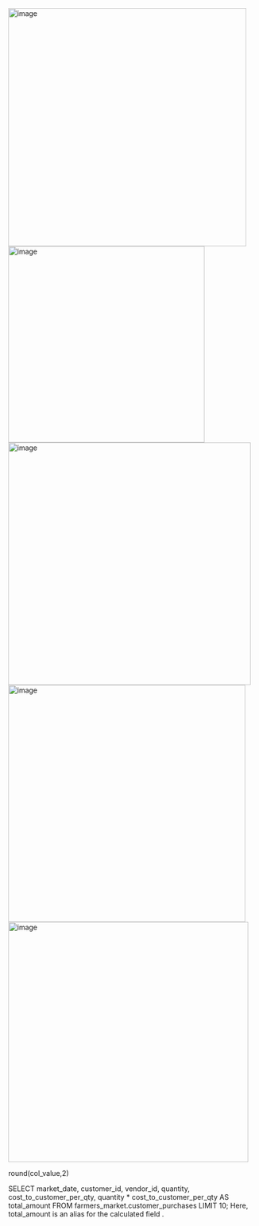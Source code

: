 <img width="479" alt="image" src="https://github.com/user-attachments/assets/eed31b98-f0e7-4784-a409-df5bb33aa8b2" />

<img width="395" alt="image" src="https://github.com/user-attachments/assets/c6f148f8-33ab-4b30-b3f6-776710fee0a6" />

<img width="488" alt="image" src="https://github.com/user-attachments/assets/95bb9ed0-6484-4972-b67d-02bdffc6506b" />

<img width="477" alt="image" src="https://github.com/user-attachments/assets/b882a006-f2f2-4562-a2c7-d7c005a95b0c" />

<img width="483" alt="image" src="https://github.com/user-attachments/assets/4be77071-317e-4beb-a5dc-ddbf5e772bb4" />

round(col_value,2)

SELECT
       market_date,
       customer_id,
       vendor_id,
       quantity,
       cost_to_customer_per_qty,
       quantity * cost_to_customer_per_qty AS total_amount
  FROM farmers_market.customer_purchases
  LIMIT 10;
Here, total_amount is an alias for the calculated field .





